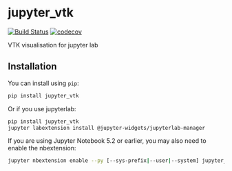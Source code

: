 
# jupyter_vtk

[![Build Status](https://travis-ci.org//jupyter_vtk.svg?branch=master)](https://travis-ci.org//jupyter_vtk)
[![codecov](https://codecov.io/gh//jupyter_vtk/branch/master/graph/badge.svg)](https://codecov.io/gh//jupyter_vtk)


VTK visualisation for jupyter lab

## Installation

You can install using `pip`:

```bash
pip install jupyter_vtk
```

Or if you use jupyterlab:

```bash
pip install jupyter_vtk
jupyter labextension install @jupyter-widgets/jupyterlab-manager
```

If you are using Jupyter Notebook 5.2 or earlier, you may also need to enable
the nbextension:
```bash
jupyter nbextension enable --py [--sys-prefix|--user|--system] jupyter_vtk
```
